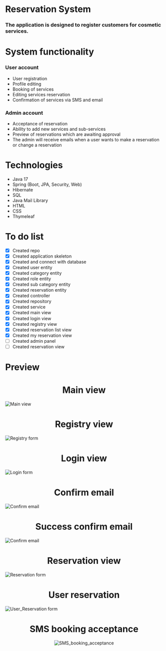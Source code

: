 # Reservation System

### The application is designed to register customers for cosmetic services.

# System functionality
### User account
- User registration
- Profile editing
- Booking of services
- Editing services reservation
- Confirmation of services via SMS and email

### Admin account

- Acceptance of reservation
- Ability to add new services and sub-services
- Preview of reservations which are awaiting approval
- The admin will receive emails when a user wants to make a reservation or change a reservation

# Technologies

- Java 17
- Spring (Boot, JPA, Security, Web)
- Hibernate
- SQL
- Java Mail Library
- HTML
- CSS
- Thymeleaf

# To do list

- [X] Created repo
- [X] Created application skeleton
- [X] Created and connect with database
- [X] Created user entity
- [X] Created category entity
- [X] Created role entity
- [X] Created sub category entity
- [X] Created reservation entity
- [X] Created controller
- [X] Created repository
- [X] Created service
- [x] Created main view
- [x] Created login view
- [x] Created registry view
- [x] Created reservation list view
- [x] Created my reservation view
- [ ] Created admin panel
- [ ] Created reservation view
# Preview

<h1 align="center">Main view</h1>

![Main view](./screenshots/Main_view.png)

<h1 align="center">Registry view</h1>

![Registry form](./screenshots/Registry.png)

<h1 align="center">Login view</h1>

![Login form](./screenshots/Logging.png)

<h1 align="center">Confirm email</h1>

![Confirm email](./screenshots/ConfirmEmail.png)

<h1 align="center">Success confirm email</h1>

![Confirm email](./screenshots/Success.png)

<h1 align="center">Reservation view</h1>

![Reservation form](./screenshots/ReservationView.png)

<h1 align="center">User reservation</h1>

![User_Reservation form](./screenshots/UserReservation.png)

<h1 align="center">SMS booking acceptance</h1>

<p align="center">
<img alt="SMS_booking_acceptance" src="./screenshots/SMS_acceptance.jpg" />
</p>
